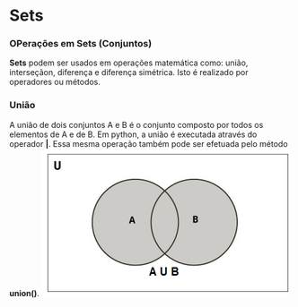 # Sets

### OPerações em Sets (Conjuntos)

**Sets** podem ser usados em operações matemática como: união, interseçãon, diferença e diferença simétrica. Isto é realizado por operadores ou métodos.

### União

A união de dois conjuntos A e B é o conjunto composto por todos os elementos de A e de B. Em python, a união é executada através do operador **|**. Essa mesma operação também pode ser efetuada pelo método **union()**.
![conjuntos](/imagens/uniao.png)

``` python

```
